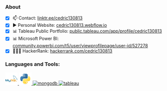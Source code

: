 <h3 align="left">About</h3>

- [x] 📫 Contact: [linktr.ee/cedric130813](http://linktr.ee/cedric130813) 
- [x] ▶️ Personal Website: [cedric130813.webflow.io](https://cedric130813.webflow.io)
- [x] 📊 Tableau Public Portfolio: [public.tableau.com/app/profile/cedric130813](https://public.tableau.com/app/profile/cedric130813) 
- [x] 📊 Microsoft Power BI: [community.powerbi.com/t5/user/viewprofilepage/user-id/527278](https://community.powerbi.com/t5/user/viewprofilepage/user-id/527278)
- [x] 👨🏻‍💻 HackerRank: [hackerrank.com/cedric130813](https://www.hackerrank.com/cedric130813) 

<h3 align="left">Languages and Tools:</h3>
<p align="left"> <a href="https://www.mysql.com/" target="_blank" rel="noreferrer"> <img src="https://raw.githubusercontent.com/devicons/devicon/master/icons/mysql/mysql-original-wordmark.svg" alt="mysql" width="40" height="40"/> </a> <a href="https://www.python.org" target="_blank" rel="noreferrer"> <img src="https://raw.githubusercontent.com/devicons/devicon/master/icons/python/python-original.svg" alt="python" width="40" height="40"/> </a> <a href="https://www.mongodb.com" target="_blank" rel="noreferrer"> <img src="https://cdn.iconscout.com/icon/free/png-256/mongodb-5-1175140.png" alt="mongodb" width="40" height="40"/> </a>
</a> <a href="https://public.tableau.com/app/profile/cedric130813" target="_blank" rel="noreferrer"> <img src="https://nextviewconsulting.com/sites/default/files/styles/large/public/icons/logo-tableau-cirkel.png?itok=CsAZTLUk" alt="tableau" width="40" height="40"/> </a> </p>
